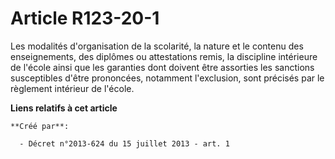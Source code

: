 # Article R123-20-1

Les modalités d'organisation de la scolarité, la nature et le contenu des enseignements, des diplômes ou attestations remis,
la discipline intérieure de l'école ainsi que les garanties dont doivent être assorties les sanctions susceptibles d'être
prononcées, notamment l'exclusion, sont précisés par le règlement intérieur de l'école.

**Liens relatifs à cet article**

	**Créé par**:

	  - Décret n°2013-624 du 15 juillet 2013 - art. 1
